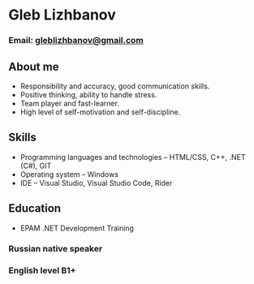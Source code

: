# Gleb Lizhbanov
### Email: gleblizhbanov@gmail.com
## About me
* Responsibility and accuracy, good communication skills.
* Positive thinking, ability to handle stress.
* Team player and fast-learner.
* High level of self-motivation and self-discipline.
## Skills
* Programming languages and technologies – HTML/CSS, C++, .NET (C#), GIT
* Operating system – Windows
* IDE – Visual Studio, Visual Studio Code, Rider
## Education
* EPAM .NET Development Training

### Russian native speaker
### English level B1+
